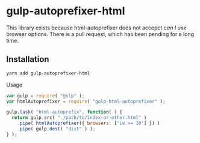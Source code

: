 # gulp-autoprefixer-html
This library exists because html-autoprefixer does not accepct *can I use* browser options. There is a pull request, which has been pending for a long time.

## Installation
```sh
yarn add gulp-autoprefixer-html
```

Usage
```js
var gulp = require( "gulp" );
var htmlAutoprefixer = require( "gulp-html-autoprefixer" );

gulp.task( "html-autoprefix", function( ) {
  return gulp.src( "./path/to/index-or-other.html" )
    .pipe( htmlAutoprefixer({ browsers: ['ie >= 10'] }) )
    .pipe( gulp.dest( "dist" ) );
} );
```

